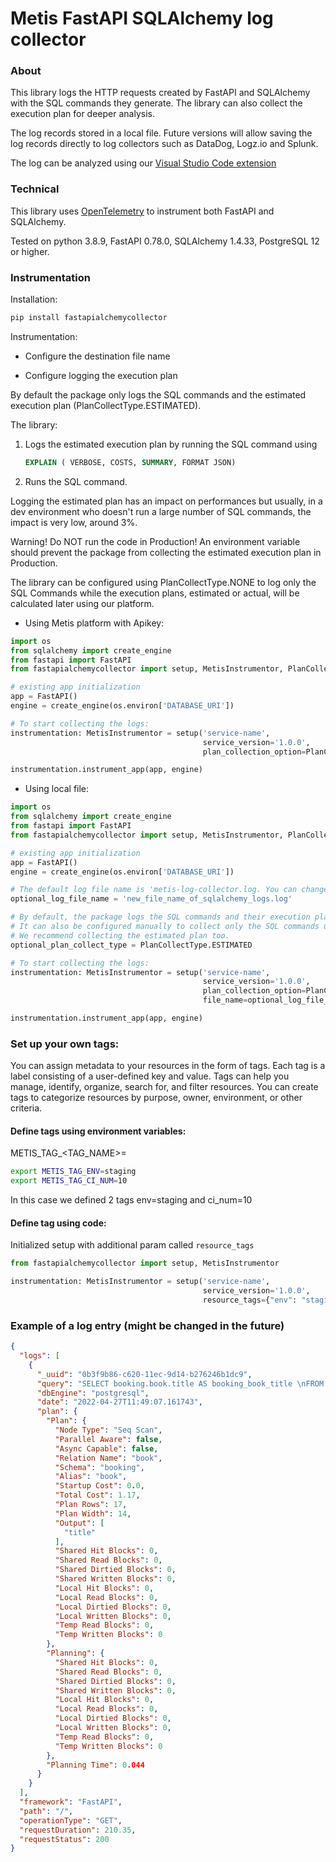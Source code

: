 # Metis FastAPI SQLAlchemy log collector

### About

This library logs the HTTP requests created by FastAPI and SQLAlchemy with the SQL commands they generate. The library
can also collect the execution plan for deeper analysis.

The log records stored in a local file. Future versions will allow saving the log records directly to log collectors
such as DataDog, Logz.io and Splunk.

The log can be analyzed using
our [Visual Studio Code extension](https://marketplace.visualstudio.com/items?itemName=Metis.dba-ai-vscode)

### Technical

This library uses [OpenTelemetry](https://pypi.org/project/opentelemetry-sdk/) to instrument both FastAPI and
SQLAlchemy.

Tested on python 3.8.9, FastAPI 0.78.0, SQLAlchemy 1.4.33, PostgreSQL 12 or higher.

### Instrumentation

Installation:

```bash
pip install fastapialchemycollector
```

Instrumentation:

* Configure the destination file name

* Configure logging the execution plan

By default the package only logs the SQL commands and the estimated execution plan (PlanCollectType.ESTIMATED).

The library:

1. Logs the estimated execution plan by running the SQL command using
    ```sql
    EXPLAIN ( VERBOSE, COSTS, SUMMARY, FORMAT JSON)
    ```
2. Runs the SQL command.

Logging the estimated plan has an impact on performances but usually, in a dev environment who doesn't run a large
number of SQL commands, the impact is very low, around 3%.

Warning! Do NOT run the code in Production! An environment variable should prevent the package from collecting the
estimated execution plan in Production.

The library can be configured using PlanCollectType.NONE to log only the SQL Commands while the execution plans,
estimated or actual, will be calculated later using our platform.

* Using Metis platform with Apikey:

```python
import os
from sqlalchemy import create_engine
from fastapi import FastAPI
from fastapialchemycollector import setup, MetisInstrumentor, PlanCollectType

# existing app initialization
app = FastAPI()
engine = create_engine(os.environ['DATABASE_URI'])

# To start collecting the logs:
instrumentation: MetisInstrumentor = setup('service-name',
                                           service_version='1.0.0',
                                           plan_collection_option=PlanCollectType.ESTIMATED)

instrumentation.instrument_app(app, engine)
```

* Using local file:

```python
import os
from sqlalchemy import create_engine
from fastapi import FastAPI
from fastapialchemycollector import setup, MetisInstrumentor, PlanCollectType

# existing app initialization
app = FastAPI()
engine = create_engine(os.environ['DATABASE_URI'])

# The default log file name is 'metis-log-collector.log. You can change the default name.
optional_log_file_name = 'new_file_name_of_sqlalchemy_logs.log'

# By default, the package logs the SQL commands and their execution plan.
# It can also be configured manually to collect only the SQL commands using PlanCollectType.NONE.
# We recommend collecting the estimated plan too.
optional_plan_collect_type = PlanCollectType.ESTIMATED

# To start collecting the logs:
instrumentation: MetisInstrumentor = setup('service-name',
                                           service_version='1.0.0',
                                           plan_collection_option=PlanCollectType.ESTIMATED,
                                           file_name=optional_log_file_name)

instrumentation.instrument_app(app, engine)
```

### Set up your own tags:
You can assign metadata to your resources in the form of tags. 
Each tag is a label consisting of a user-defined key and value. 
Tags can help you manage, identify, organize, search for, and filter resources. 
You can create tags to categorize resources by purpose, owner, environment, or other criteria.

#### Define tags using environment variables:
METIS_TAG_<TAG_NAME>=<VALUE>
 
```bash
export METIS_TAG_ENV=staging
export METIS_TAG_CI_NUM=10
```
In this case we defined 2 tags env=staging and ci_num=10

#### Define tag using code:
Initialized setup with additional param called `resource_tags`
```python
from fastapialchemycollector import setup, MetisInstrumentor

instrumentation: MetisInstrumentor = setup('service-name',
                                           service_version='1.0.0',
                                           resource_tags={"env": "staging"})
```

### Example of a log entry (might be changed in the future)

```json
{
  "logs": [
    {
      "_uuid": "0b3f9b86-c620-11ec-9d14-b276246b1dc9",
      "query": "SELECT booking.book.title AS booking_book_title \nFROM booking.book",
      "dbEngine": "postgresql",
      "date": "2022-04-27T11:49:07.161743",
      "plan": {
        "Plan": {
          "Node Type": "Seq Scan",
          "Parallel Aware": false,
          "Async Capable": false,
          "Relation Name": "book",
          "Schema": "booking",
          "Alias": "book",
          "Startup Cost": 0.0,
          "Total Cost": 1.17,
          "Plan Rows": 17,
          "Plan Width": 14,
          "Output": [
            "title"
          ],
          "Shared Hit Blocks": 0,
          "Shared Read Blocks": 0,
          "Shared Dirtied Blocks": 0,
          "Shared Written Blocks": 0,
          "Local Hit Blocks": 0,
          "Local Read Blocks": 0,
          "Local Dirtied Blocks": 0,
          "Local Written Blocks": 0,
          "Temp Read Blocks": 0,
          "Temp Written Blocks": 0
        },
        "Planning": {
          "Shared Hit Blocks": 0,
          "Shared Read Blocks": 0,
          "Shared Dirtied Blocks": 0,
          "Shared Written Blocks": 0,
          "Local Hit Blocks": 0,
          "Local Read Blocks": 0,
          "Local Dirtied Blocks": 0,
          "Local Written Blocks": 0,
          "Temp Read Blocks": 0,
          "Temp Written Blocks": 0
        },
        "Planning Time": 0.044
      }
    }
  ],
  "framework": "FastAPI",
  "path": "/",
  "operationType": "GET",
  "requestDuration": 210.35,
  "requestStatus": 200
}
```
